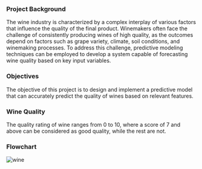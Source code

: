 ### Project Background
The wine industry is characterized by a complex interplay of various factors that influence the quality of the final product. Winemakers often face the challenge of consistently producing wines of high quality, as the outcomes depend on factors such as grape variety, climate, soil conditions, and winemaking processes. To address this challenge, predictive modeling techniques can be employed to develop a system capable of forecasting wine quality based on key input variables.

### Objectives
The objective of this project is to design and implement a predictive model that can accurately predict the quality of wines based on relevant features.

### Wine Quality
The quality rating of wine ranges from 0 to 10, where a score of 7 and above can be considered as good quality, while the rest are not.

### Flowchart
![wine](https://github.com/agastiayudya/Wine-Quality-Prediction/assets/96803882/b1b78810-2aff-40ae-87f5-02dfd43b8be1)
